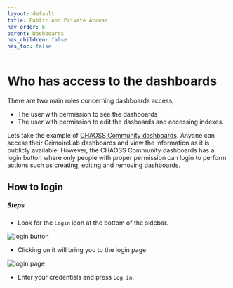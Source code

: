 ```yaml
---
layout: default
title: Public and Private Access
nav_order: 6
parent: Dashboards
has_children: false
has_toc: false
---
```


# Who has access to the dashboards

There are two main roles concerning dashboards access, 
- The user with permission to see the dashboards
- The user with permission to edit the dasboards and accessing indexes.

Lets take the example of [CHAOSS Community dashboards](http://chaoss.biterg.io). Anyone can
access their GrimoireLab dashboards and view the information as it is publicly available.
However, the CHAOSS Community dashboards has a login button where only people with proper
permission can login to perform actions such as creating, editing and removing dashboards.

## How to login

##### Steps
- Look for the `Login` icon at the bottom of the sidebar.

![login button](../assets/loginButton.png)

- Clicking on it will bring you to the login page.

![login page](../assets/login-page.png)

- Enter your credentials and press `Log in`.
